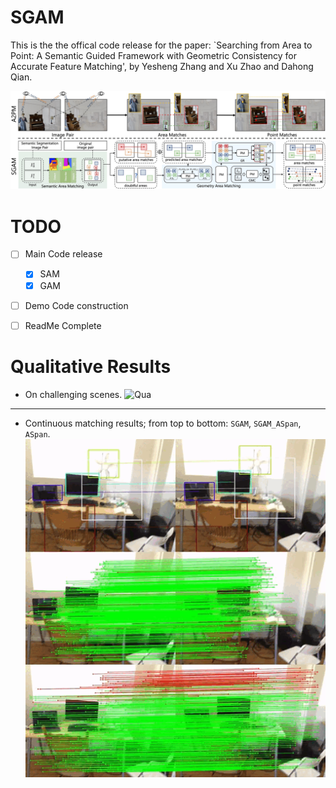 <!--
 * @Author: EasonZhang
 * @Date: 2024-01-11 21:41:08
 * @LastEditors: EasonZhang
 * @LastEditTime: 2024-01-31 14:42:16
 * @FilePath: /SGAM/README.md
 * @Description: ReadMe
 * 
 * Copyright (c) 2024 by EasonZhang, All Rights Reserved. 
-->
# SGAM
This is the the offical code release for the paper: `Searching from Area to Point: A Semantic Guided Framework  with Geometric Consistency for Accurate Feature Matching', by Yesheng Zhang and Xu Zhao and Dahong Qian.

![MainFig](./assets/FAPM.jpg)

# TODO
- [ ] Main Code release
    - [x] SAM
    - [x] GAM
- [ ] Demo Code construction
- [ ] ReadMe Complete


# Qualitative Results
- On challenging scenes.
![Qua](./assets/QRExp.png)
---
- Continuous matching results; from top to bottom: `SGAM`, `SGAM_ASpan`, `ASpan`.
![gif1](./assets/QR1.gif)

